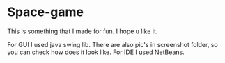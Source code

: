 # Space-game
This is something that I made for fun. I hope u like it.

For GUI I used java swing lib. There are also pic's in screenshot folder, so you can check how does it look like. For IDE I used NetBeans.

